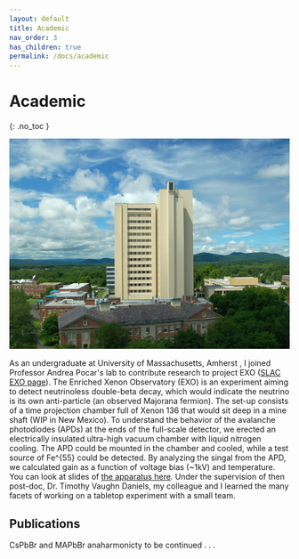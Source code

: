 ```yaml
---
layout: default
title: Academic
nav_order: 3
has_children: true
permalink: /docs/academic
---
```


# Academic

{: .no_toc } 
<!---
Since childhood I have been interested in physics and specifically the concept
of time. Today, time remains important to me because of it's unbounded value.
Learning and creating takes patience; there are always too many things to do!
Through the years I pursued a path in physics to understand where our boundary
of knowledge lay. 
-->
![Lederle Research Tower](/assets/lgrt.jpg) 


As an undergraduate at University
of Massachusetts, Amherst , I joined Professor Andrea Pocar's lab to contribute
research to project EXO ([SLAC EXO
page](https://www-project.slac.stanford.edu/exo/)). The Enriched Xenon
Observatory (EXO) is an experiment aiming to detect neutrinoless double-beta
decay, which would indicate the neutrino is its own anti-particle (an observed
Majorana fermion). The set-up consists of a time projection chamber full of
Xenon 136 that would sit deep in a mine shaft (WIP in New Mexico). To
understand the behavior of the avalanche photodiodes (APDs) at the ends of the
full-scale detector, we erected an electrically insulated ultra-high vacuum
chamber with liquid nitrogen cooling. The APD could be mounted in the chamber
and cooled, while a test source of Fe^{55} could be detected. By analyzing the singal from the APD, we calculated gain as a function of voltage bias (~1kV) and temperature. You can look at slides of [the apparatus here](/assets/apdslides.pdf).  Under the supervision of then post-doc, Dr.  Timothy Vaughn Daniels, my colleague and I learned the many facets of working on a tabletop experiment with a small team. 



## Publications

CsPbBr and MAPbBr anaharmonicty to be continued . . .

